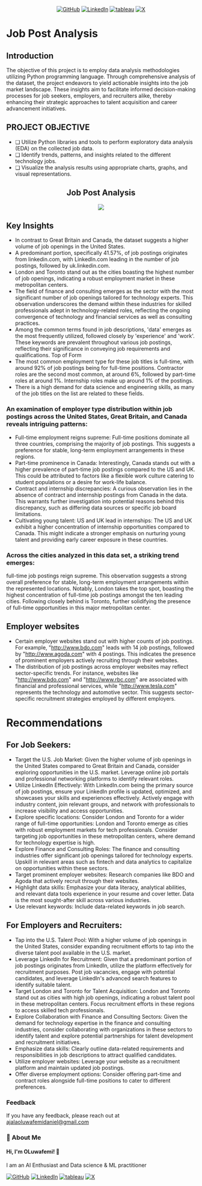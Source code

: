 <div align="center">

[1]: https://github.com/oluwafemidan
[2]: https://www.linkedin.com/in/oluwafemidanielajala/
[3]: https://public.tableau.com/app/profile/oluwafemi.daniel/vizzes
[4]: https://twitter.com/ajala14055

[![GitHub](https://github.com/oluwafemidan/Fraud_Detection_Predictive/assets/146761013/47591faf-5a1f-4798-8971-703579c7664f)][1]
[![LinkedIn](https://github.com/oluwafemidan/Fraud_Detection_Predictive/assets/146761013/70c883a0-6868-41d2-b7a7-a9da630d8a72)][2]
[![tableau](https://github.com/oluwafemidan/Fraud_Detection_Predictive/assets/146761013/376410a0-8dc1-4aa2-93ed-e634d771c16e)][3]
[![X](https://github.com/oluwafemidan/Fraud_Detection_Predictive/assets/146761013/473ce843-cf23-486c-93db-fe7098f7d594)][4]

</div>

# Job Post Analysis

## Introduction
The objective of this project is to employ data analysis methodologies utilizing Python programming language.
Through comprehensive analysis of the dataset, the project endeavors to yield actionable insights into the job market landscape. These insights aim to facilitate informed decision-making processes for job seekers, employers, and recruiters alike, thereby enhancing their strategic approaches to talent acquisition and career advancement initiatives.
## PROJECT OBJECTIVE
- ❑ Utilize Python libraries and tools to perform exploratory data analysis (EDA) on the collected job data.
- ❑ Identify trends, patterns, and insights related to the different technology jobs.
- ❑ Visualize the analysis results using appropriate charts, graphs, and visual representations.

## <div align="center">Job Post Analysis </div>
<div align="center"><img src ="https://github.com/oluwafemidan/Fraud_Detection_Predictive/assets/146761013/db6df6d5-e982-4f8f-a159-acbcf4fd5bc4"></div>

 ##  Key Insights 
- In contrast to Great Britain and Canada, the dataset suggests a higher volume of job openings in the United States.
- A predominant portion, specifically 41.57%, of job postings originates from linkedin.com, with LinkedIn.com leading in the number of job postings, followed by uk.linkedin.com.
- London and Toronto stand out as the cities boasting the highest number of job openings, indicating a robust employment market in these metropolitan centers.
- The field of finance and consulting emerges as the sector with the most significant number of job openings tailored for technology experts. This observation underscores the demand within these industries for skilled professionals adept in technology-related roles, reflecting the ongoing convergence of technology and financial services as well as consulting practices.
- Among the common terms found in job descriptions, 'data' emerges as the most frequently utilized, followed closely by 'experience' and 'work'. These keywords are prevalent throughout various job postings, reflecting their significance in conveying job requirements and qualifications. Top of Form
- The most common employment type for these job titles is full-time, with around 92% of job postings being for full-time positions. Contractor roles are the second most common, at around 6%, followed by part-time roles at around 1%. Internship roles make up around 1% of the postings.
- There is a high demand for data science and engineering skills, as many of the job titles on the list are related to these fields.

### An examination of employer type distribution within job postings across the United States, Great Britain, and Canada reveals intriguing patterns:
- Full-time employment reigns supreme: Full-time positions dominate all three countries, comprising the majority of job postings. This suggests a preference for stable, long-term employment arrangements in these regions.
- Part-time prominence in Canada: Interestingly, Canada stands out with a higher prevalence of part-time job postings compared to the US and UK. This could be attributed to factors like a flexible work culture catering to student populations or a desire for work-life balance.
- Contract and internship discrepancies: A curious observation lies in the absence of contract and internship postings from Canada in the data. This warrants further investigation into potential reasons behind this discrepancy, such as differing data sources or specific job board limitations.
- Cultivating young talent: US and UK lead in internships: The US and UK exhibit a higher concentration of internship opportunities compared to Canada. This might indicate a stronger emphasis on nurturing young talent and providing early career exposure in these countries.

### Across the cities analyzed in this data set, a striking trend emerges:
full-time job postings reign supreme. This observation suggests a strong overall preference for stable, long-term employment arrangements within the represented locations. Notably, London takes the top spot, boasting the highest concentration of full-time job postings amongst the ten leading cities. Following closely behind is Toronto, further solidifying the presence of full-time opportunities in this major metropolitan center.

## Employer websites
- Certain employer websites stand out with higher counts of job postings. For example, "http://www.bdo.com" leads with 14 job postings, followed by "http://www.agoda.com" with 4 postings. This indicates the presence of prominent employers actively recruiting through their websites.
- The distribution of job postings across employer websites may reflect sector-specific trends. For instance, websites like "http://www.bdo.com" and "http://www.rbc.com" are associated with financial and professional services, while "http://www.tesla.com" represents the technology and automotive sector. This suggests sector-specific recruitment strategies employed by different employers.

# Recommendations
## For Job Seekers:
- Target the U.S. Job Market: Given the higher volume of job openings in the United States compared to Great Britain and Canada, consider exploring opportunities in the U.S. market. Leverage online job portals and professional networking platforms to identify relevant roles.
- Utilize LinkedIn Effectively: With LinkedIn.com being the primary source of job postings, ensure your LinkedIn profile is updated, optimized, and showcases your skills and experiences effectively. Actively engage with industry content, join relevant groups, and network with professionals to increase visibility and access opportunities.
- Explore specific locations: Consider London and Toronto for a wider range of full-time opportunities: London and Toronto emerge as cities with robust employment markets for tech professionals. Consider targeting job opportunities in these metropolitan centers, where demand for technology expertise is high.
- Explore Finance and Consulting Roles: The finance and consulting industries offer significant job openings tailored for technology experts. Upskill in relevant areas such as fintech and data analytics to capitalize on opportunities within these sectors.
- Target prominent employer websites: Research companies like BDO and Agoda that actively recruit through their websites.
- Highlight data skills: Emphasize your data literacy, analytical abilities, and relevant data tools experience in your resume and cover letter. Data is the most sought-after skill across various industries.
- Use relevant keywords: Include data-related keywords in job search.

## For Employers and Recruiters:
- Tap into the U.S. Talent Pool: With a higher volume of job openings in the United States, consider expanding recruitment efforts to tap into the diverse talent pool available in the U.S. market.
- Leverage LinkedIn for Recruitment: Given that a predominant portion of job postings originates from LinkedIn, utilize the platform effectively for recruitment purposes. Post job vacancies, engage with potential candidates, and leverage LinkedIn's advanced search features to identify suitable talent.
- Target London and Toronto for Talent Acquisition: London and Toronto stand out as cities with high job openings, indicating a robust talent pool in these metropolitan centers. Focus recruitment efforts in these regions to access skilled tech professionals.
- Explore Collaboration with Finance and Consulting Sectors: Given the demand for technology expertise in the finance and consulting industries, consider collaborating with organizations in these sectors to identify talent and explore potential partnerships for talent development and recruitment initiatives.
- Emphasize data skills: Clearly outline data-related requirements and responsibilities in job descriptions to attract qualified candidates.
- Utilize employer websites: Leverage your website as a recruitment platform and maintain updated job postings.
- Offer diverse employment options: Consider offering part-time and contract roles alongside full-time positions to cater to different preferences.

### Feedback

If you have any feedback, please reach out at ajalaoluwafemidaniel@gmail.com


### 🚀 About Me
#### Hi, I'm OLuwafemi! 👋
I am an AI Enthusiast and Data science & ML practitioner





















[1]: https://github.com/oluwafemidan
[2]: https://www.linkedin.com/in/oluwafemidanielajala/
[3]: https://public.tableau.com/app/profile/oluwafemi.daniel/vizzes
[4]: https://twitter.com/ajala14055

[![GitHub](https://github.com/oluwafemidan/Fraud_Detection_Predictive/assets/146761013/47591faf-5a1f-4798-8971-703579c7664f)][1]
[![LinkedIn](https://github.com/oluwafemidan/Fraud_Detection_Predictive/assets/146761013/70c883a0-6868-41d2-b7a7-a9da630d8a72)][2]
[![tableau](https://github.com/oluwafemidan/Fraud_Detection_Predictive/assets/146761013/376410a0-8dc1-4aa2-93ed-e634d771c16e)][3]
[![X](https://github.com/oluwafemidan/Fraud_Detection_Predictive/assets/146761013/473ce843-cf23-486c-93db-fe7098f7d594)][4]

